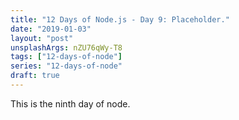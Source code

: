 ```yaml
---
title: "12 Days of Node.js - Day 9: Placeholder."
date: "2019-01-03"
layout: "post"
unsplashArgs: nZU76qWy-T8
tags: ["12-days-of-node"]
series: "12-days-of-node"
draft: true
---
```


This is the ninth day of node.

